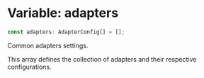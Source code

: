 # Variable: adapters

```ts
const adapters: AdapterConfig[] = [];
```

Common adapters settings.

This array defines the collection of adapters and their respective configurations.
